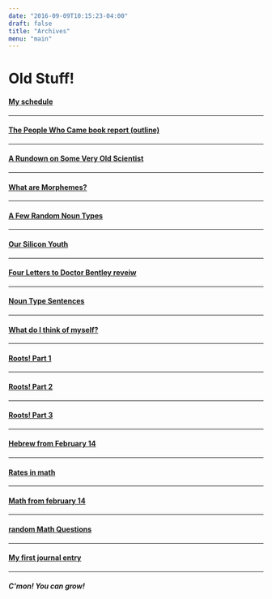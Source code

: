 ```yaml
---
date: "2016-09-09T10:15:23-04:00"
draft: false
title: "Archives"
menu: "main"
---
```

# Old Stuff!

#### [My schedule](/scedy)
---
#### [The People Who Came book report (outline)](/pwc)
---
#### [A Rundown on Some Very Old Scientist](/post/fourth/)
---
#### [What are Morphemes?](/post/fifth/)
---
#### [A Few Random Noun Types](/post/first/)
---
#### [Our Silicon Youth](/post/third/)
---
#### [Four Letters to Doctor Bentley reveiw](/post/second/)
---
#### [Noun Type Sentences](/post/nounsen/)
---
#### [What do I think of myself?](/post/selfevalution/)
---
#### [Roots! Part 1](/post/part1/)
---
#### [Roots! Part 2](/post/part2/)
---
#### [Roots! Part 3](/post/part3/)
---
#### [Hebrew from February 14](/language/hebrew2-14/)
---
#### [Rates in math](/math/mathrate/)
---
#### [Math from february 14](/math/math2-14/)
---
#### [random Math Questions](/math/math1/)
---
#### [My first journal entry](/journal/myfirst/)
---
##### C'mon! You can grow!

